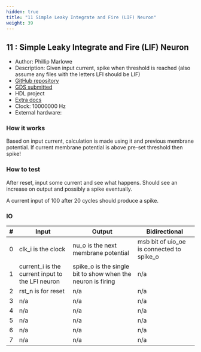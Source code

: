 ```yaml
---
hidden: true
title: "11 Simple Leaky Integrate and Fire (LIF) Neuron"
weight: 39
---
```


## 11 : Simple Leaky Integrate and Fire (LIF) Neuron

* Author: Phillip Marlowe
* Description: Given input current, spike when threshold is reached (also assume any files with the letters LFI should be LIF)
* [GitHub repository](https://github.com/phillipmmarlowe/tt05-verilog-HLS-LFI)
* [GDS submitted](https://github.com/phillipmmarlowe/tt05-verilog-HLS-LFI/actions/runs/6751554350)
* HDL project
* [Extra docs]()
* Clock: 10000000 Hz
* External hardware: 



### How it works

Based on input current, calculation is made using it and previous membrane potential.
If current membrane potential is above pre-set threshold then spike!


### How to test

After reset, input some current and see what happens. Should see an increase on output and possibly a spike eventually.

A current input of 100 after 20 cycles should produce a spike.


### IO

| # | Input        | Output       | Bidirectional      |
|---|--------------|--------------| -------------------|
| 0 | clk_i is the clock  | nu_o is the next membrane potential | msb bit of uio_oe is connected to spike_o |
| 1 | current_i is the current input to the LFI neuron  | spike_o is the single bit to show when the neuron is firing | n/a |
| 2 | rst_n is for reset  | n/a | n/a |
| 3 | n/a  | n/a | n/a |
| 4 | n/a  | n/a | n/a |
| 5 | n/a  | n/a | n/a |
| 6 | n/a  | n/a | n/a |
| 7 | n/a  | n/a | n/a |
